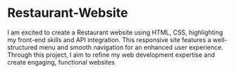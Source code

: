 # Restaurant-Website
I am excited to create a Restaurant website using HTML, CSS, highlighting my front-end skills and API integration. This responsive site features a well-structured menu and smooth navigation for an enhanced user experience. Through this project, I aim to refine my web development expertise and create engaging, functional websites
